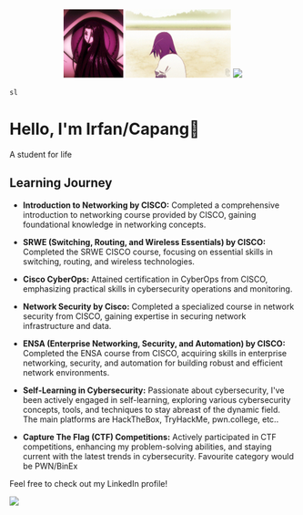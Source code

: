<div align="center">
  <img src="/img/giphy.gif" width="105" height="120">
  <img src="/img/senjou.gif" width="185" height="120">
  <img src="https://1.gravatar.com/avatar/41887236d026218e4cabee59e46e1be16fa4ebeb3614acc0e1475f03fabf74cb?size=120">
</div>

```bash
sl
```

# Hello, I'm Irfan/Capang👋

A student for life

## Learning Journey

- **Introduction to Networking by CISCO:** Completed a comprehensive introduction to networking course provided by CISCO, gaining foundational knowledge in networking concepts.

- **SRWE (Switching, Routing, and Wireless Essentials) by CISCO:** Completed the SRWE CISCO course, focusing on essential skills in switching, routing, and wireless technologies.

- **Cisco CyberOps:** Attained certification in CyberOps from CISCO, emphasizing practical skills in cybersecurity operations and monitoring.

- **Network Security by Cisco:** Completed a specialized course in network security from CISCO, gaining expertise in securing network infrastructure and data.

- **ENSA (Enterprise Networking, Security, and Automation) by CISCO:** Completed the ENSA course from CISCO, acquiring skills in enterprise networking, security, and automation for building robust and efficient network environments.

- **Self-Learning in Cybersecurity:** Passionate about cybersecurity, I've been actively engaged in self-learning, exploring various cybersecurity concepts, tools, and techniques to stay abreast of the dynamic field. The main platforms are HackTheBox, TryHackMe, pwn.college, etc..

- **Capture The Flag (CTF) Competitions:** Actively participated in CTF competitions, enhancing my problem-solving abilities, and staying current with the latest trends in cybersecurity. Favourite category would be PWN/BinEx

Feel free to check out my LinkedIn profile!




[<img src="https://img.shields.io/badge/linkedin-%230077B5.svg?&style=for-the-badge&logo=linkedin&logoColor=white" />](https://www.linkedin.com/in/gnapaC/)
